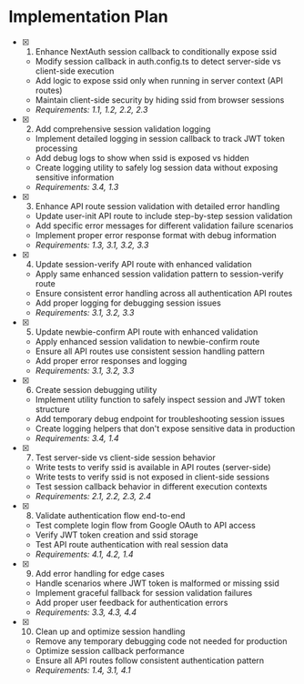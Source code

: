 # Implementation Plan

- [x] 1. Enhance NextAuth session callback to conditionally expose ssid
  - Modify session callback in auth.config.ts to detect server-side vs client-side execution
  - Add logic to expose ssid only when running in server context (API routes)
  - Maintain client-side security by hiding ssid from browser sessions
  - _Requirements: 1.1, 1.2, 2.2, 2.3_

- [x] 2. Add comprehensive session validation logging
  - Implement detailed logging in session callback to track JWT token processing
  - Add debug logs to show when ssid is exposed vs hidden
  - Create logging utility to safely log session data without exposing sensitive information
  - _Requirements: 3.4, 1.3_

- [x] 3. Enhance API route session validation with detailed error handling
  - Update user-init API route to include step-by-step session validation
  - Add specific error messages for different validation failure scenarios
  - Implement proper error response format with debug information
  - _Requirements: 1.3, 3.1, 3.2, 3.3_

- [x] 4. Update session-verify API route with enhanced validation
  - Apply same enhanced session validation pattern to session-verify route
  - Ensure consistent error handling across all authentication API routes
  - Add proper logging for debugging session issues
  - _Requirements: 3.1, 3.2, 3.3_

- [x] 5. Update newbie-confirm API route with enhanced validation
  - Apply enhanced session validation to newbie-confirm route
  - Ensure all API routes use consistent session handling pattern
  - Add proper error responses and logging
  - _Requirements: 3.1, 3.2, 3.3_

- [x] 6. Create session debugging utility
  - Implement utility function to safely inspect session and JWT token structure
  - Add temporary debug endpoint for troubleshooting session issues
  - Create logging helpers that don't expose sensitive data in production
  - _Requirements: 3.4, 1.4_

- [x] 7. Test server-side vs client-side session behavior
  - Write tests to verify ssid is available in API routes (server-side)
  - Write tests to verify ssid is not exposed in client-side sessions
  - Test session callback behavior in different execution contexts
  - _Requirements: 2.1, 2.2, 2.3, 2.4_

- [x] 8. Validate authentication flow end-to-end
  - Test complete login flow from Google OAuth to API access
  - Verify JWT token creation and ssid storage
  - Test API route authentication with real session data
  - _Requirements: 4.1, 4.2, 1.4_

- [x] 9. Add error handling for edge cases
  - Handle scenarios where JWT token is malformed or missing ssid
  - Implement graceful fallback for session validation failures
  - Add proper user feedback for authentication errors
  - _Requirements: 3.3, 4.3, 4.4_

- [x] 10. Clean up and optimize session handling
  - Remove any temporary debugging code not needed for production
  - Optimize session callback performance
  - Ensure all API routes follow consistent authentication pattern
  - _Requirements: 1.4, 3.1, 4.1_
